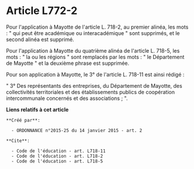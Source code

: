 # Article L772-2

Pour l'application à Mayotte de l'article L. 718-2, au premier alinéa, les mots : " qui peut être académique ou
interacadémique " sont supprimés, et le second alinéa est supprimé. 

Pour l'application à Mayotte du quatrième alinéa de l'article L. 718-5, les mots : " la ou les régions " sont remplacés par
les mots : " le Département de Mayotte " et la deuxième phrase est supprimée. 

Pour son application à Mayotte, le 3° de l'article L. 718-11 est ainsi rédigé : 

" 3° Des représentants des entreprises, du Département de Mayotte, des collectivités territoriales et des établissements
publics de coopération intercommunale concernés et des associations ; ".

**Liens relatifs à cet article**

	**Créé par**:

	  - ORDONNANCE n°2015-25 du 14 janvier 2015 - art. 2

	**Cite**:

	  - Code de l'éducation - art. L718-11
	  - Code de l'éducation - art. L718-2
	  - Code de l'éducation - art. L718-5
